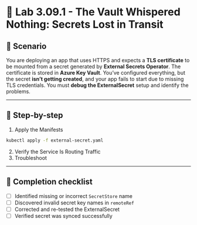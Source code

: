 # 🧰 Lab 3.09.1 - The Vault Whispered Nothing: Secrets Lost in Transit

## 🎯 Scenario

You are deploying an app that uses HTTPS and expects a **TLS certificate** to be mounted from a secret generated by **External Secrets Operator**. The certificate is stored in **Azure Key Vault**. You’ve configured everything, but the secret **isn’t getting created**, and your app fails to start due to missing TLS credentials.
You must **debug the ExternalSecret** setup and identify the problems.

---

## 🧭 Step-by-step

1. Apply the Manifests
```bash
kubectl apply -f external-secret.yaml
```

2. Verify the Service Is Routing Traffic
3. Troubleshoot

---

## 🏁 Completion checklist

* [ ] Identified missing or incorrect `SecretStore` name
* [ ] Discovered invalid secret key names in `remoteRef`
* [ ] Corrected and re-tested the ExternalSecret
* [ ] Verified secret was synced successfully